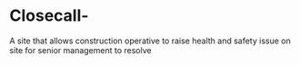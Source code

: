 # Closecall-
A site that allows construction operative to raise health and safety issue on site for senior management to resolve
